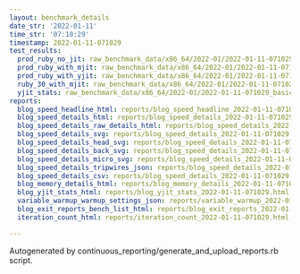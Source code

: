 ```yaml
---
layout: benchmark_details
date_str: '2022-01-11'
time_str: '07:10:29'
timestamp: 2022-01-11-071029
test_results:
  prod_ruby_no_jit: raw_benchmark_data/x86_64/2022-01/2022-01-11-071029_basic_benchmark_prod_ruby_no_jit.json
  prod_ruby_with_mjit: raw_benchmark_data/x86_64/2022-01/2022-01-11-071029_basic_benchmark_prod_ruby_with_mjit.json
  prod_ruby_with_yjit: raw_benchmark_data/x86_64/2022-01/2022-01-11-071029_basic_benchmark_prod_ruby_with_yjit.json
  ruby_30_with_mjit: raw_benchmark_data/x86_64/2022-01/2022-01-11-071029_basic_benchmark_ruby_30_with_mjit.json
  yjit_stats: raw_benchmark_data/x86_64/2022-01/2022-01-11-071029_basic_benchmark_yjit_stats.json
reports:
  blog_speed_headline_html: reports/blog_speed_headline_2022-01-11-071029.html
  blog_speed_details_html: reports/blog_speed_details_2022-01-11-071029.html
  blog_speed_details_raw_details_html: reports/blog_speed_details_2022-01-11-071029.raw_details.html
  blog_speed_details_svg: reports/blog_speed_details_2022-01-11-071029.svg
  blog_speed_details_head_svg: reports/blog_speed_details_2022-01-11-071029.head.svg
  blog_speed_details_back_svg: reports/blog_speed_details_2022-01-11-071029.back.svg
  blog_speed_details_micro_svg: reports/blog_speed_details_2022-01-11-071029.micro.svg
  blog_speed_details_tripwires_json: reports/blog_speed_details_2022-01-11-071029.tripwires.json
  blog_speed_details_csv: reports/blog_speed_details_2022-01-11-071029.csv
  blog_memory_details_html: reports/blog_memory_details_2022-01-11-071029.html
  blog_yjit_stats_html: reports/blog_yjit_stats_2022-01-11-071029.html
  variable_warmup_warmup_settings_json: reports/variable_warmup_2022-01-11-071029.warmup_settings.json
  blog_exit_reports_bench_list_html: reports/blog_exit_reports_2022-01-11-071029.bench_list.html
  iteration_count_html: reports/iteration_count_2022-01-11-071029.html

---
```

Autogenerated by continuous_reporting/generate_and_upload_reports.rb script.
